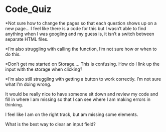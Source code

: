 # Code_Quiz
*Not sure how to change the pages so that each question shows up on a new page… I feel like there is a code for this but I wasn’t able to find anything when I was googling and my guess is, it isn’t a switch between separate HTML files.

*I’m also struggling with calling the function, I’m not sure how or when to do this. 

*Don’t get me started on Storage…. This is confusing. How do I link up the input with the storage when clicking? 

*I’m also still struggling with getting a button to work correctly. I’m not sure what I’m doing wrong. 

It would be really nice to have someone sit down and review my code and fill in where I am missing so that I can see where I am making errors in thinking. 

I feel like I am on the right track, but am missing some elements. 

What is the best way to clear an input field? 


